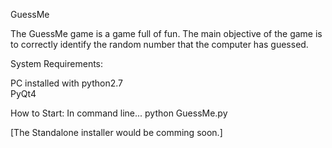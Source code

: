 GuessMe

The GuessMe game is a game full of fun. The main objective of 
the game is to correctly identify the random number 
that the computer has guessed.

System Requirements:

PC installed with 
python2.7  
PyQt4

How to Start:
In command line...
python GuessMe.py

[The Standalone installer would be comming soon.]


